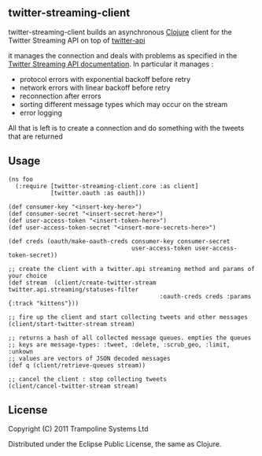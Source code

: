 ## twitter-streaming-client ##

twitter-streaming-client builds an asynchronous [Clojure](http://clojure.org) client for the Twitter Streaming API on 
top of [twitter-api](https://github.com/adamwynne/twitter-api)

it manages the connection and deals with problems as specified in the [Twitter Streaming API documentation](https://dev.twitter.com/docs/streaming-api/concepts#connecting). In particular it manages :

* protocol errors with exponential backoff before retry
* network errors with linear backoff before retry
* reconnection after errors
* sorting different message types which may occur on the stream
* error logging

All that is left is to create a connection and do something with the tweets that are returned

## Usage ##


    (ns foo
      (:require [twitter-streaming-client.core :as client]
                [twitter.oauth :as oauth]))

    (def consumer-key "<insert-key-here>")
    (def consumer-secret "<insert-secret-here>")
    (def user-access-token "<insert-token-here>")
    (def user-access-token-secret "<insert-more-secrets-here>")

    (def creds (oauth/make-oauth-creds consumer-key consumer-secret
                                       user-access-token user-access-token-secret))

    ;; create the client with a twitter.api streaming method and params of your choice
    (def stream  (client/create-twitter-stream twitter.api.streaming/statuses-filter
                                               :oauth-creds creds :params {:track "kittens"}))

    ;; fire up the client and start collecting tweets and other messages
    (client/start-twitter-stream stream)

    ;; returns a hash of all collected message queues. empties the queues
    ;; keys are message-types: :tweet, :delete, :scrub_geo, :limit, :unkown
    ;; values are vectors of JSON decoded messages
    (def q (client/retrieve-queues stream))

    ;; cancel the client : stop collecting tweets
    (client/cancel-twitter-stream stream)


## License ##

Copyright (C) 2011 Trampoline Systems Ltd

Distributed under the Eclipse Public License, the same as Clojure.
